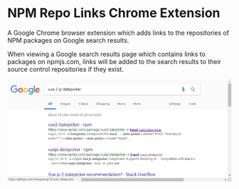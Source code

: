 # NPM Repo Links Chrome Extension

A Google Chrome browser extension which adds links to the repositories of NPM
packages on Google search results.

When viewing a Google search results page which contains links to packages
on npmjs.com, links will be added to the search results to their source control
repositories if they exist.

![Screenshot](./screenshot.png)
